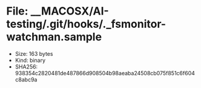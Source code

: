 # File: __MACOSX/AI-testing/.git/hooks/._fsmonitor-watchman.sample

- Size: 163 bytes
- Kind: binary
- SHA256: 938354c2820481de487866d908504b98aeaba24508cb075f851c6f604c8abc9a

